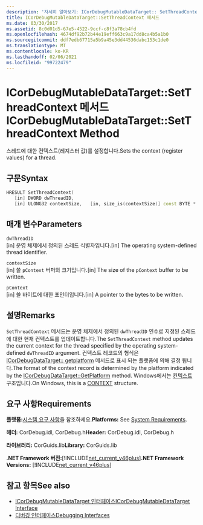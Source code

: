 ```yaml
---
description: '자세히 알아보기: ICorDebugMutableDataTarget:: SetThreadContext 메서드'
title: ICorDebugMutableDataTarget::SetThreadContext 메서드
ms.date: 03/30/2017
ms.assetid: 8c0d01d5-67e5-4522-9ccf-c8f3a78cb4fd
ms.openlocfilehash: 4674df92b72b44e19eff663c9a17dd8ca4b5a1b0
ms.sourcegitcommit: ddf7edb67715a5b9a45e3dd44536dabc153c1de0
ms.translationtype: MT
ms.contentlocale: ko-KR
ms.lasthandoff: 02/06/2021
ms.locfileid: "99722479"
---
```

# <a name="icordebugmutabledatatargetsetthreadcontext-method"></a><span data-ttu-id="6b844-103">ICorDebugMutableDataTarget::SetThreadContext 메서드</span><span class="sxs-lookup"><span data-stu-id="6b844-103">ICorDebugMutableDataTarget::SetThreadContext Method</span></span>

<span data-ttu-id="6b844-104">스레드에 대한 컨텍스트(레지스터 값)를 설정합니다.</span><span class="sxs-lookup"><span data-stu-id="6b844-104">Sets the context (register values) for a thread.</span></span>  
  
## <a name="syntax"></a><span data-ttu-id="6b844-105">구문</span><span class="sxs-lookup"><span data-stu-id="6b844-105">Syntax</span></span>  
  
```cpp  
HRESULT SetThreadContext(  
   [in] DWORD dwThreadID,  
   [in] ULONG32 contextSize,   [in, size_is(contextSize)] const BYTE * pContext);  
```  
  
## <a name="parameters"></a><span data-ttu-id="6b844-106">매개 변수</span><span class="sxs-lookup"><span data-stu-id="6b844-106">Parameters</span></span>  

 `dwThreadID`  
 <span data-ttu-id="6b844-107">[in] 운영 체제에서 정의된 스레드 식별자입니다.</span><span class="sxs-lookup"><span data-stu-id="6b844-107">[in] The operating system-defined thread identifier.</span></span>  
  
 `contextSize`  
 <span data-ttu-id="6b844-108">[in] 쓸 `pContext` 버퍼의 크기입니다.</span><span class="sxs-lookup"><span data-stu-id="6b844-108">[in] The size of the `pContext` buffer to be written.</span></span>  
  
 `pContext`  
 <span data-ttu-id="6b844-109">[in] 쓸 바이트에 대한 포인터입니다.</span><span class="sxs-lookup"><span data-stu-id="6b844-109">[in] A pointer to the bytes to be written.</span></span>  
  
## <a name="remarks"></a><span data-ttu-id="6b844-110">설명</span><span class="sxs-lookup"><span data-stu-id="6b844-110">Remarks</span></span>  

 <span data-ttu-id="6b844-111">`SetThreadContext` 메서드는 운영 체제에서 정의된 `dwThreadID` 인수로 지정된 스레드에 대한 현재 컨텍스트를 업데이트합니다.</span><span class="sxs-lookup"><span data-stu-id="6b844-111">The `SetThreadContext` method updates the current context for the thread specified by the operating system-defined `dwThreadID` argument.</span></span> <span data-ttu-id="6b844-112">컨텍스트 레코드의 형식은 [ICorDebugDataTarget:: getplatform](icordebugdatatarget-getplatform-method.md) 메서드로 표시 되는 플랫폼에 의해 결정 됩니다.</span><span class="sxs-lookup"><span data-stu-id="6b844-112">The format of the context record is determined by the platform indicated by the [ICorDebugDataTarget::GetPlatform](icordebugdatatarget-getplatform-method.md) method.</span></span> <span data-ttu-id="6b844-113">Windows에서는 [컨텍스트](/windows/win32/api/winnt/ns-winnt-arm64_nt_context) 구조입니다.</span><span class="sxs-lookup"><span data-stu-id="6b844-113">On Windows, this is a [CONTEXT](/windows/win32/api/winnt/ns-winnt-arm64_nt_context) structure.</span></span>  
  
## <a name="requirements"></a><span data-ttu-id="6b844-114">요구 사항</span><span class="sxs-lookup"><span data-stu-id="6b844-114">Requirements</span></span>  

 <span data-ttu-id="6b844-115">**플랫폼:**[시스템 요구 사항](../../get-started/system-requirements.md)을 참조하세요.</span><span class="sxs-lookup"><span data-stu-id="6b844-115">**Platforms:** See [System Requirements](../../get-started/system-requirements.md).</span></span>  
  
 <span data-ttu-id="6b844-116">**헤더:** CorDebug.idl, CorDebug.h</span><span class="sxs-lookup"><span data-stu-id="6b844-116">**Header:** CorDebug.idl, CorDebug.h</span></span>  
  
 <span data-ttu-id="6b844-117">**라이브러리:** CorGuids.lib</span><span class="sxs-lookup"><span data-stu-id="6b844-117">**Library:** CorGuids.lib</span></span>  
  
 <span data-ttu-id="6b844-118">**.NET Framework 버전:**[!INCLUDE[net_current_v46plus](../../../../includes/net-current-v46plus-md.md)]</span><span class="sxs-lookup"><span data-stu-id="6b844-118">**.NET Framework Versions:** [!INCLUDE[net_current_v46plus](../../../../includes/net-current-v46plus-md.md)]</span></span>  
  
## <a name="see-also"></a><span data-ttu-id="6b844-119">참고 항목</span><span class="sxs-lookup"><span data-stu-id="6b844-119">See also</span></span>

- [<span data-ttu-id="6b844-120">ICorDebugMutableDataTarget 인터페이스</span><span class="sxs-lookup"><span data-stu-id="6b844-120">ICorDebugMutableDataTarget Interface</span></span>](icordebugmutabledatatarget-interface.md)
- [<span data-ttu-id="6b844-121">디버깅 인터페이스</span><span class="sxs-lookup"><span data-stu-id="6b844-121">Debugging Interfaces</span></span>](debugging-interfaces.md)
